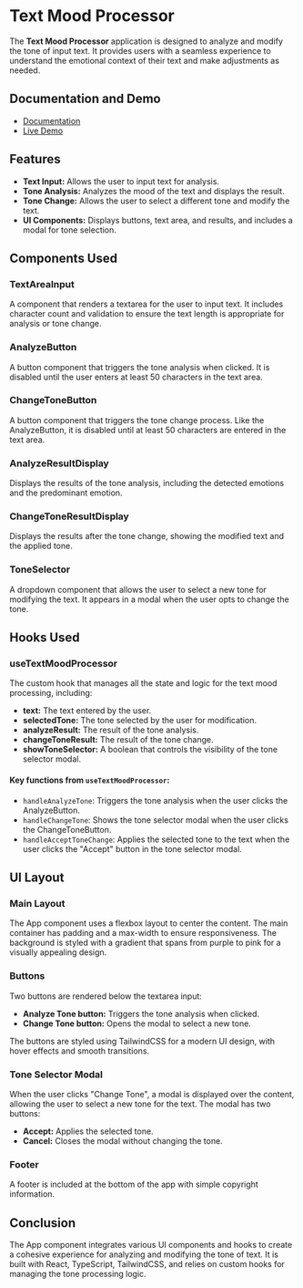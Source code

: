 # Text Mood Processor

The **Text Mood Processor** application is designed to analyze and modify the tone of input text. It provides users with a seamless experience to understand the emotional context of their text and make adjustments as needed.

## Documentation and Demo

- [Documentation](https://nicolas-sierralta.github.io/text_mood_processor_frontend/hooks/use-text-mood-processor/)
- [Live Demo](https://www.text-mood-processor.live/)

## Features

- **Text Input:** Allows the user to input text for analysis.
- **Tone Analysis:** Analyzes the mood of the text and displays the result.
- **Tone Change:** Allows the user to select a different tone and modify the text.
- **UI Components:** Displays buttons, text area, and results, and includes a modal for tone selection.

## Components Used

### TextAreaInput

A component that renders a textarea for the user to input text. It includes character count and validation to ensure the text length is appropriate for analysis or tone change.

### AnalyzeButton

A button component that triggers the tone analysis when clicked. It is disabled until the user enters at least 50 characters in the text area.

### ChangeToneButton

A button component that triggers the tone change process. Like the AnalyzeButton, it is disabled until at least 50 characters are entered in the text area.

### AnalyzeResultDisplay

Displays the results of the tone analysis, including the detected emotions and the predominant emotion.

### ChangeToneResultDisplay

Displays the results after the tone change, showing the modified text and the applied tone.

### ToneSelector

A dropdown component that allows the user to select a new tone for modifying the text. It appears in a modal when the user opts to change the tone.

## Hooks Used

### useTextMoodProcessor

The custom hook that manages all the state and logic for the text mood processing, including:

- **text:** The text entered by the user.
- **selectedTone:** The tone selected by the user for modification.
- **analyzeResult:** The result of the tone analysis.
- **changeToneResult:** The result of the tone change.
- **showToneSelector:** A boolean that controls the visibility of the tone selector modal.

#### Key functions from `useTextMoodProcessor`:

- `handleAnalyzeTone`: Triggers the tone analysis when the user clicks the AnalyzeButton.
- `handleChangeTone`: Shows the tone selector modal when the user clicks the ChangeToneButton.
- `handleAcceptToneChange`: Applies the selected tone to the text when the user clicks the "Accept" button in the tone selector modal.

## UI Layout

### Main Layout

The App component uses a flexbox layout to center the content. The main container has padding and a max-width to ensure responsiveness. The background is styled with a gradient that spans from purple to pink for a visually appealing design.

### Buttons

Two buttons are rendered below the textarea input:

- **Analyze Tone button:** Triggers the tone analysis when clicked.
- **Change Tone button:** Opens the modal to select a new tone.

The buttons are styled using TailwindCSS for a modern UI design, with hover effects and smooth transitions.

### Tone Selector Modal

When the user clicks "Change Tone", a modal is displayed over the content, allowing the user to select a new tone for the text. The modal has two buttons:

- **Accept:** Applies the selected tone.
- **Cancel:** Closes the modal without changing the tone.

### Footer

A footer is included at the bottom of the app with simple copyright information.

## Conclusion

The App component integrates various UI components and hooks to create a cohesive experience for analyzing and modifying the tone of text. It is built with React, TypeScript, TailwindCSS, and relies on custom hooks for managing the tone processing logic.

